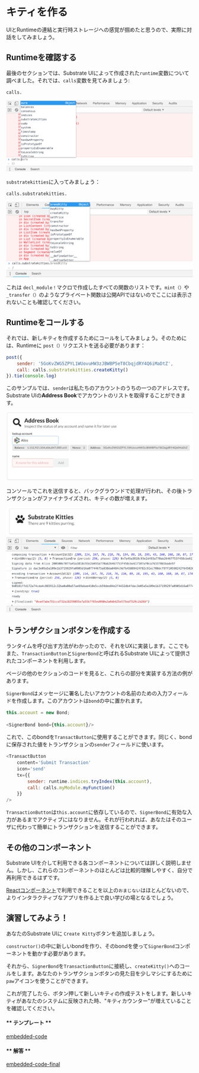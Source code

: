 キティを作る
===

UIとRuntimeの連結と実行時ストレージへの感覚が掴めたと思うので、実際に対話をしてみましょう。

## Runtimeを確認する

最後のセクションでは、Substrate UIによって作成された`runtime`変数について調べました。それでは、`calls`変数を見てみましょう:

```
calls.
```

![An image of the `calls` autocomplete](../../4/assets/calls-autocomplete.png)

`substratekitties`に入ってみましょう：

```
calls.substratekitties.
```

![An image of `calls.substratekitties` autocomplete](../../4/assets/calls-substratekitties-autocomplete.png)

これは `decl_module！`マクロで作成したすべての関数のリストです。`mint（）`や `_transfer（）`のようなプライベート関数は公開APIではないのでここには表示されないことも確認してください。

## Runtimeをコールする

それでは、新しキティを作成するためにコールをしてみましょう。そのためには、Runtimeに `post（）`リクエストを送る必要があります：

```javascript
post({
    sender: '5GoKvZWG5ZPYL1WUovuHW3zJBWBP5eT8CbqjdRY4Q6iMaDtZ',
    call: calls.substratekitties.createKitty()
}).tie(console.log)
```

このサンプルでは、​​`sender`は私たちのアカウントのうちの一つのアドレスです。Substrate UIの**Address Book**でアカウントのリストを取得することができます。

![An image of the Address Book section](../../4/assets/address-book.png)

コンソールでこれを送信すると、バックグラウンドで処理が行われ、その後トランザクションがファイナライズされ、キティの数が増えます。

![An image of creating a kitty from console](../../4/assets/transaction-from-console.png)

## トランザクションボタンを作成する

ランタイムを呼び出す方法がわかったので、それをUXに実装します。ここでもまた、`TransactionButton`と`SignerBond`と呼ばれるSubstrate UIによって提供されたコンポーネントを利用します。

ページの他のセクションのコードを見ると、これらの部分を実装する方法の例があります。

`SignerBond`はメッセージに署名したいアカウントの名前のための入力フィールドを作成します。このアカウントは`bond`の中に置かれます。

```javascript
this.account = new Bond;

<SignerBond bond={this.account}/>
```

これで、このbondを`TransactButton`に使用することができます。同じく、bondに保存された値をトランザクションの`sender`フィールドに使います。

```javascript
<TransactButton
    content='Submit Transaction'
    icon='send'
    tx={{
        sender: runtime.indices.tryIndex(this.account),
        call: calls.myModule.myFunction()
    }}
/>
```

`TransactionButton`は`this.account`に依存しているので、`SignerBond`に有効な入力があるまでアクティブにはなりません。それが行われれば、あなたはそのユーザに代わって簡単にトランザクションを送信することができます。

## その他のコンポーネント

Substrate UIを介して利用できる各コンポーネントについては詳しく説明しません。しかし、これらのコンポーネントのほとんどは比較的理解しやすく、自分で再利用できるはずです。

[Reactコンポーネント](https://reactjs.org/docs/react-component.html)で利用できることを以上の`おまじない`はほとんどないので、よりインタラクティブなアプリを作る上で良い学びの場となるでしょう。

## 演習してみよう！

あなたのSubstrate UIに `Create Kitty`ボタンを追加しましょう。

`constructor()`の中に新しいbondを作り、そのbondを使って`SignerBond`コンポーネントを動かす必要があります。

それから、`SignerBond`を`TransactionButton`に接続し、`createKitty()`へのコールをします。あなたのトランザクションボタンの見た目を少しマシにするために`paw`アイコンを使うことができます。

これが完了したら、ボタン押して新しいキティの作成テストをします。新しいキティがあなたのシステムに反映された時、"キティカウンター"が増えていることを確認してください。

<!-- tabs:start -->

#### ** テンプレート **

[embedded-code](../../4/assets/4.3-template.js ':include :type=code embed-template')

#### ** 解答 **

[embedded-code-final](../../4/assets/4.3-finished-code.js ':include :type=code embed-final')

<!-- tabs:end -->
